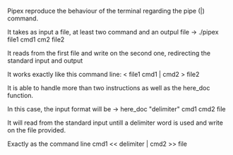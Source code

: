Pipex reproduce the behaviour of the terminal regarding the pipe (|) command. 

It takes as input a file, at least two command and an outpul file -> ./pipex file1 cmd1 cm2 file2

It reads from the first file and write on the second one, redirecting the standard input and output

It works exactly like this command line: < file1 cmd1 | cmd2 > file2

It is able to handle more than two instructions as well as the here_doc function. 

In this case, the input format will be -> here_doc "delimiter" cmd1 cmd2 file

It will read from the standard input untill a delimiter word is used and write on the file provided.

Exactly as the command line cmd1 << delimiter | cmd2 >> file
